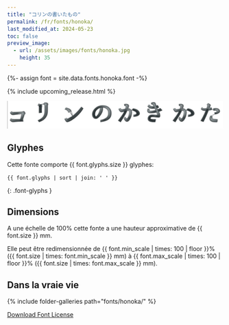 ```yaml
---
title: "コリンの書いたもの"
permalink: /fr/fonts/honoka/
last_modified_at: 2024-05-23
toc: false
preview_image:
  - url: /assets/images/fonts/honoka.jpg
    height: 35
---
```


{%- assign font = site.data.fonts.honoka.font -%}

{% include upcoming_release.html %} 

![Honoka](/assets/images/fonts/honoka.jpg)

## Glyphes

Cette fonte comporte  {{ font.glyphs.size }} glyphes:

```
{{ font.glyphs | sort | join: ' ' }}
```
{: .font-glyphs }


## Dimensions

A une échelle de  100% cette fonte a une hauteur approximative de  {{ font.size }} mm. 

Elle peut être redimensionnée  de {{ font.min_scale | times: 100 | floor }}% ({{ font.size | times: font.min_scale }} mm)
à {{ font.max_scale | times: 100 | floor }}% ({{ font.size | times: font.max_scale }} mm).



## Dans la vraie vie


{% include folder-galleries path="fonts/honoka/" %}



[Download Font License](https://github.com/inkstitch/inkstitch/tree/main/fonts/honoka/LICENSE)
